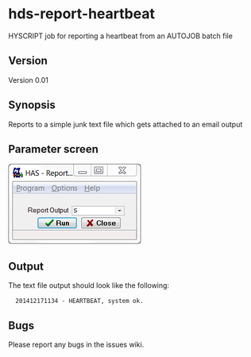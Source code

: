 hds-report-heartbeat
=====================

HYSCRIPT job for reporting a heartbeat from an AUTOJOB batch file

## Version

Version 0.01

## Synopsis

Reports to a simple junk text file which gets attached to an email output

## Parameter screen

![Parameter screen](/images/psc.png)
  
## Output

The text file output should look like the following:

```
  201412171134 - HEARTBEAT, system ok.
```  
  
  
## Bugs

Please report any bugs in the issues wiki.

